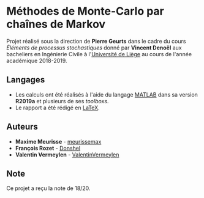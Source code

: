 # Méthodes de Monte-Carlo par chaînes de Markov

Projet réalisé sous la direction de **Pierre Geurts** dans le cadre du cours *Éléments de processus stochastiques* donné par **Vincent Denoël** aux bacheliers en Ingénierie Civile à l'[Université de Liège](https://www.uliege.be/) au cours de l'année académique 2018-2019.

## Langages

* Les calculs ont été réalisés à l'aide du langage [MATLAB](https://mathworks.com/products/matlab.html) dans sa version **R2019a** et plusieurs de ses *toolboxs*.
* Le rapport a été rédigé en [LaTeX](https://www.latex-project.org/).

## Auteurs

* **Maxime Meurisse** - [meurissemax](https://github.com/meurissemax)
* **François Rozet** - [Donshel](https://github.com/Donshel)
* **Valentin Vermeylen** - [ValentinVermeylen](https://github.com/ValentinVermeylen)

## Note

Ce projet a reçu la note de 18/20.